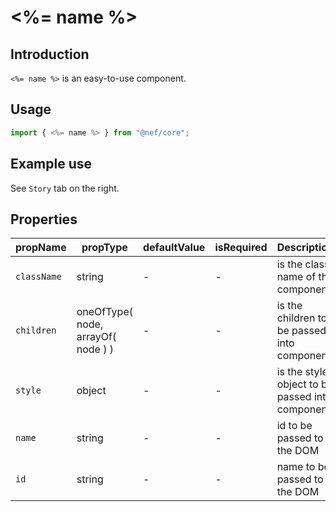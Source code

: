 # <%= name %>

<!-- STORY -->

## Introduction

`<%= name %>` is an easy-to-use component.

## Usage

```javascript
import { <%= name %> } from "@nef/core";
```

## Example use

See `Story` tab on the right.

## Properties

| propName            | propType                           | defaultValue | isRequired | Description                                        |
| ------------------- | ---------------------------------- | ------------ | ---------- | -------------------------------------------------- |
| `className`         | string                             | -            | -          | is the class name of the component                 |
| `children`          | oneOfType( node, arrayOf( node ) ) | -            | -          | is the children to be passed into component        |
| `style`             | object                             | -            | -          | is the style object to be passed into component    |
| `name`              | string                             | -            | -          | id to be passed to the DOM                         |
| `id`                | string                             | -            | -          | name to be passed to the DOM                       |
